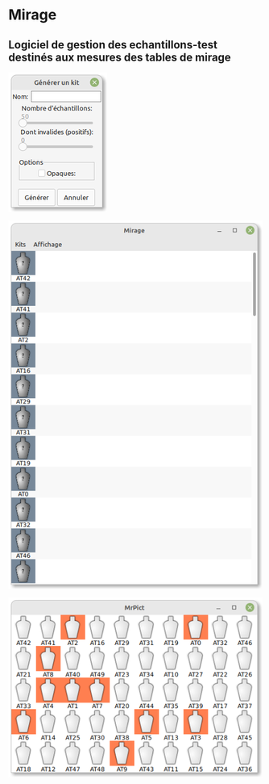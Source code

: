 # Mirage

## Logiciel de gestion des echantillons-test destinés aux mesures des tables de mirage

![S1](docs/screen1.png)

![S2](docs/screen2.png)

![S3](docs/screen3.png)




